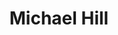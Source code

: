 ---
layout: employee
skillsid: 10
title: 'Michael Hill'
permalink: /employees/:title 
location: 'Oklahoma City'
position: 'Residential Real Estate Agent'
availability: 91
internal: true
categories: 
- employees
phoneNumber: 555-555-5555
email: email@gmail.com
manage: false
---